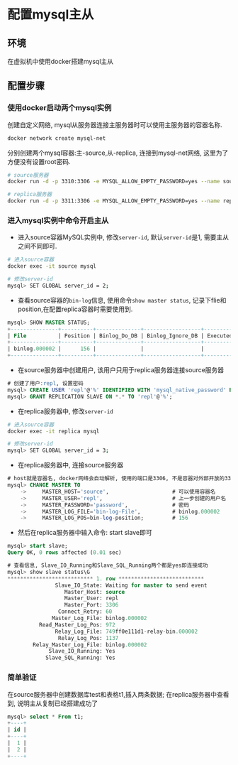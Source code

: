 # 配置mysql主从

## 环境

在虚拟机中使用docker搭建mysql主从

## 配置步骤

### 使用docker启动两个mysql实例

创建自定义网络, mysql从服务器连接主服务器时可以使用主服务器的容器名称.

``` bash
docker network create mysql-net
```

分别创建两个mysql容器:主-source,从-replica, 连接到mysql-net网络, 这里为了方便没有设置root密码.

``` bash
# source服务器
docker run -d -p 3310:3306 -e MYSQL_ALLOW_EMPTY_PASSWORD=yes --name source --network mysql mysql
```

``` bash
# replica服务器
docker run -d -p 3311:3306 -e MYSQL_ALLOW_EMPTY_PASSWORD=yes --name replica --network mysql mysql
```

### 进入mysql实例中命令开启主从

* 进入source容器MySQL实例中, 修改`server-id`, 默认`server-id`是1, 需要主从之间不同即可.

``` bash
# 进入source容器
docker exec -it source mysql

# 修改server-id
mysql> SET GLOBAL server_id = 2;
```

* 查看source容器的`bin-log`信息, 使用命令`show master status`, 记录下flie和position,在配置replica容器时需要使用到.

``` sql
mysql> SHOW MASTER STATUS;
+---------------+----------+--------------+------------------+-------------------+
| File          | Position | Binlog_Do_DB | Binlog_Ignore_DB | Executed_Gtid_Set |
+---------------+----------+--------------+------------------+-------------------+
| binlog.000002 |      156 |              |                  |                   |
+---------------+----------+--------------+------------------+-------------------+
```

* 在source服务器中创建用户, 该用户只用于replica服务器连接source服务器

``` sql
# 创建了用户:repl, 设置密码
mysql> CREATE USER 'repl'@'%' IDENTIFIED WITH 'mysql_native_password' BY 'password';
mysql> GRANT REPLICATION SLAVE ON *.* TO 'repl'@'%';
```

* 在replica服务器中, 修改`server-id`

``` bash
# 进入source容器
docker exec -it replica mysql

# 修改server-id
mysql> SET GLOBAL server_id = 3;
```

* 在replica服务器中, 连接source服务器

``` sql
# host就是容器名, docker网络会自动解析, 使用的端口是3306, 不是容器对外部开放的3310
mysql> CHANGE MASTER TO
    ->     MASTER_HOST='source',                    # 可以使用容器名
    ->     MASTER_USER='repl',                      # 上一步创建的用户名
    ->     MASTER_PASSWORD='password',              # 密码 
    ->     MASTER_LOG_FILE='bin-log-File',          # binlog.000002
    ->     MASTER_LOG_POS=bin-log-position;         # 156
```

* 然后在replica服务器中输入命令: start slave即可

``` sql
mysql> start slave;
Query OK, 0 rows affected (0.01 sec)

# 查看信息, Slave_IO_Running和Slave_SQL_Running两个都是yes即连接成功
mysql> show slave status\G
*************************** 1. row ***************************
               Slave_IO_State: Waiting for master to send event
                  Master_Host: source
                  Master_User: repl
                  Master_Port: 3306
                Connect_Retry: 60
              Master_Log_File: binlog.000002
          Read_Master_Log_Pos: 972
               Relay_Log_File: 749ff0e111d1-relay-bin.000002
                Relay_Log_Pos: 1137
        Relay_Master_Log_File: binlog.000002
             Slave_IO_Running: Yes
            Slave_SQL_Running: Yes
```

### 简单验证

在source服务器中创建数据库test和表格t1,插入两条数据;
在replica服务器中查看到, 说明主从复制已经搭建成功了

``` sql
mysql> select * From t1;
+----+
| id |
+----+
|  1 |
|  2 |
+----+
```
